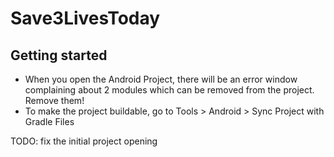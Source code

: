 # Save3LivesToday

## Getting started

* When you open the Android Project, there will be an error window complaining about 2 modules which can be removed from the project. Remove them!
* To make the project buildable, go to Tools > Android > Sync Project with Gradle Files

TODO: fix the initial project opening
